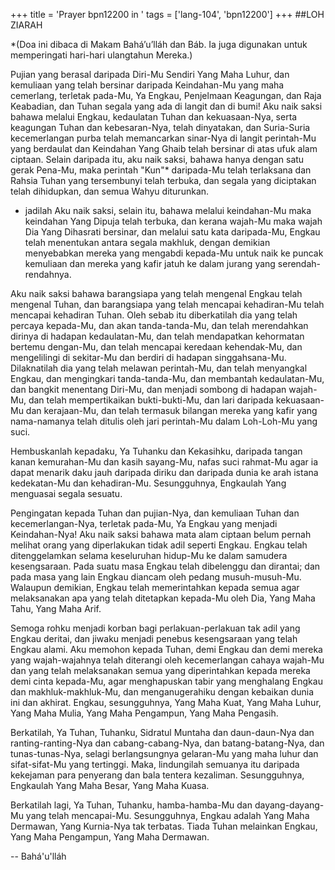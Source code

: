 +++
title = 'Prayer bpn12200 in '
tags = ['lang-104', 'bpn12200']
+++
##LOH ZIARAH

*(Doa ini dibaca di Makam Bahá’u’lláh dan Báb. Ia juga digunakan untuk memperingati hari-hari ulangtahun Mereka.)


Pujian yang berasal daripada Diri-Mu Sendiri Yang Maha Luhur, dan kemuliaan yang telah bersinar daripada Keindahan-Mu yang maha cemerlang, terletak pada-Mu, Ya Engkau, Penjelmaan Keagungan, dan Raja Keabadian, dan Tuhan segala yang ada di langit dan di bumi! Aku naik saksi bahawa melalui Engkau, kedaulatan Tuhan dan kekuasaan-Nya, serta keagungan Tuhan dan kebesaran-Nya, telah   dinyatakan, dan Suria-Suria kecemerlangan purba telah memancarkan sinar-Nya di langit perintah-Mu yang berdaulat dan Keindahan Yang Ghaib telah bersinar di atas ufuk alam ciptaan. Selain daripada itu, aku naik saksi, bahawa hanya dengan satu gerak Pena-Mu, maka perintah "Kun"* daripada-Mu telah terlaksana dan Rahsia Tuhan yang tersembunyi telah terbuka, dan segala yang diciptakan telah dihidupkan, dan semua Wahyu diturunkan.

*  jadilah
Aku naik saksi, selain itu, bahawa melalui keindahan-Mu maka keindahan Yang Dipuja telah terbuka, dan kerana wajah-Mu maka wajah Dia Yang Dihasrati bersinar, dan melalui satu kata daripada-Mu, Engkau telah menentukan antara segala makhluk, dengan demikian menyebabkan mereka yang mengabdi kepada-Mu untuk naik ke puncak kemuliaan dan mereka yang kafir jatuh ke dalam jurang yang serendah-rendahnya.

Aku naik saksi bahawa barangsiapa yang telah mengenal Engkau telah mengenal Tuhan, dan barangsiapa yang telah mencapai kehadiran-Mu telah mencapai kehadiran Tuhan. Oleh sebab itu diberkatilah dia yang telah percaya kepada-Mu, dan akan tanda-tanda-Mu, dan telah merendahkan dirinya di hadapan kedaulatan-Mu, dan telah mendapatkan kehormatan bertemu dengan-Mu, dan telah mencapai keredaan kehendak-Mu, dan mengelilingi di sekitar-Mu dan berdiri di hadapan singgahsana-Mu.       Dilaknatilah dia yang telah melawan perintah-Mu, dan telah menyangkal Engkau, dan mengingkari tanda-tanda-Mu, dan membantah kedaulatan-Mu, dan bangkit menentang Diri-Mu, dan menjadi     sombong di hadapan wajah-Mu, dan telah mempertikaikan bukti-bukti-Mu, dan lari daripada kekuasaan-Mu dan kerajaan-Mu, dan telah    termasuk bilangan mereka yang kafir yang nama-namanya telah ditulis oleh jari perintah-Mu dalam Loh-Loh-Mu yang suci.

Hembuskanlah kepadaku, Ya Tuhanku dan Kekasihku, daripada tangan kanan kemurahan-Mu dan kasih sayang-Mu, nafas suci rahmat-Mu agar ia dapat menarik daku jauh daripada diriku dan daripada dunia ke arah istana kedekatan-Mu dan kehadiran-Mu. Sesungguhnya, Engkaulah Yang menguasai segala sesuatu.

Pengingatan kepada Tuhan dan pujian-Nya, dan          kemuliaan Tuhan dan  kecemerlangan-Nya, terletak pada-Mu, Ya Engkau yang menjadi Keindahan-Nya! Aku naik saksi bahawa mata alam ciptaan belum pernah melihat orang yang diperlakukan tidak adil seperti Engkau. Engkau telah ditenggelamkan selama keseluruhan hidup-Mu ke dalam samudera kesengsaraan. Pada suatu masa Engkau telah dibelenggu dan dirantai; dan pada masa yang lain Engkau diancam oleh pedang musuh-musuh-Mu. Walaupun demikian, Engkau telah memerintahkan kepada semua agar       melaksanakan apa yang telah ditetapkan kepada-Mu oleh Dia, Yang Maha Tahu, Yang Maha Arif.

Semoga rohku menjadi korban bagi perlakuan-perlakuan tak adil yang Engkau deritai, dan jiwaku menjadi penebus kesengsaraan yang telah Engkau alami. Aku memohon kepada Tuhan, demi Engkau dan demi mereka yang wajah-wajahnya telah diterangi oleh kecemerlangan cahaya wajah-Mu dan yang telah melaksanakan semua yang diperintahkan kepada mereka demi cinta kepada-Mu, agar menghapuskan tabir yang    menghalang Engkau dan makhluk-makhluk-Mu, dan menganugerahiku dengan kebaikan dunia ini dan akhirat. Engkau, sesungguhnya, Yang Maha Kuat, Yang Maha Luhur, Yang Maha Mulia, Yang Maha Pengampun, Yang Maha Pengasih.

Berkatilah, Ya Tuhan, Tuhanku, Sidratul Muntaha dan daun-daun-Nya dan ranting-ranting-Nya dan cabang-cabang-Nya, dan batang-batang-Nya, dan tunas-tunas-Nya, selagi berlangsungnya gelaran-Mu yang maha luhur dan sifat-sifat-Mu yang tertinggi. Maka, lindungilah semuanya itu daripada kekejaman para penyerang dan bala tentera kezaliman. Sesungguhnya, Engkaulah Yang Maha Besar, Yang Maha Kuasa.

Berkatilah lagi, Ya Tuhan, Tuhanku, hamba-hamba-Mu dan dayang-dayang-Mu yang telah mencapai-Mu. Sesungguhnya, Engkau adalah Yang Maha Dermawan, Yang Kurnia-Nya tak terbatas. Tiada Tuhan melainkan Engkau, Yang Maha Pengampun, Yang Maha Dermawan.

-- Bahá'u'lláh
